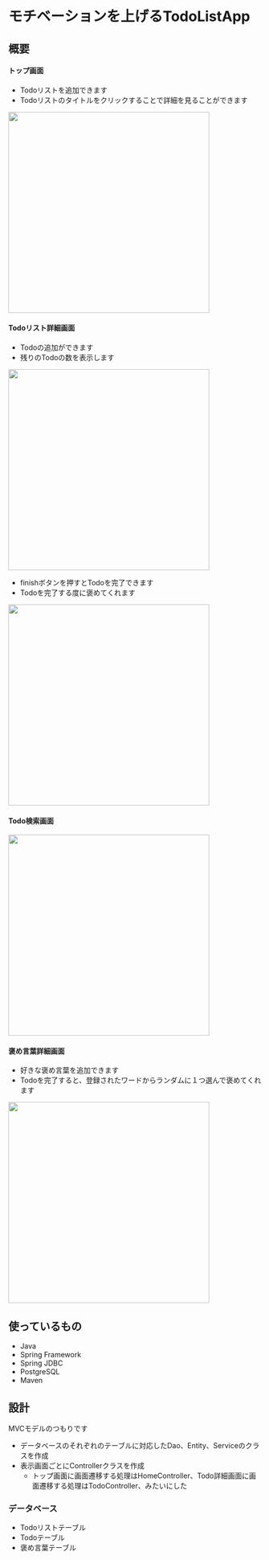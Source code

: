 モチベーションを上げるTodoListApp
====

## 概要
#### トップ画面
- Todoリストを追加できます
- Todoリストのタイトルをクリックすることで詳細を見ることができます  
<img src="https://github.com/utgwn/TodoListApp/blob/master/screenshot/screenshot1.png" width="400">

#### Todoリスト詳細画面
- Todoの追加ができます
- 残りのTodoの数を表示します  
<img src="https://github.com/utgwn/TodoListApp/blob/master/screenshot/screenshot3.png" width="400">

- finishボタンを押すとTodoを完了できます
- Todoを完了する度に褒めてくれます  
<img src="https://github.com/utgwn/TodoListApp/blob/master/screenshot/screenshot4.png" width="400">

#### Todo検索画面
<img src="https://github.com/utgwn/TodoListApp/blob/master/screenshot/screenshot5.png" width="400">

#### 褒め言葉詳細画面
- 好きな褒め言葉を追加できます
- Todoを完了すると、登録されたワードからランダムに１つ選んで褒めてくれます  
<img src="https://github.com/utgwn/TodoListApp/blob/master/screenshot/screenshot7.png" width="400">

## 使っているもの
- Java
- Spring Framework
- Spring JDBC
- PostgreSQL
- Maven

## 設計
MVCモデルのつもりです  
- データベースのそれぞれのテーブルに対応したDao、Entity、Serviceのクラスを作成
- 表示画面ごとにControllerクラスを作成
  - トップ画面に画面遷移する処理はHomeController、Todo詳細画面に画面遷移する処理はTodoController、みたいにした
### データベース
- Todoリストテーブル
- Todoテーブル
- 褒め言葉テーブル
